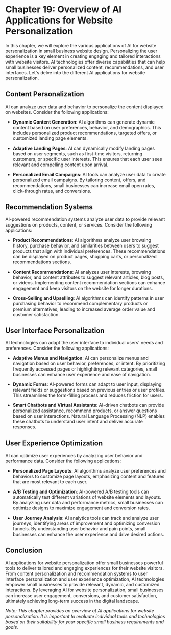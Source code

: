 Chapter 19: Overview of AI Applications for Website Personalization
===================================================================

In this chapter, we will explore the various applications of AI for website personalization in small business website design. Personalizing the user experience is a key element in creating engaging and tailored interactions with website visitors. AI technologies offer diverse capabilities that can help small businesses deliver personalized content, recommendations, and user interfaces. Let's delve into the different AI applications for website personalization.

Content Personalization
-----------------------

AI can analyze user data and behavior to personalize the content displayed on websites. Consider the following applications:

* **Dynamic Content Generation**: AI algorithms can generate dynamic content based on user preferences, behavior, and demographics. This includes personalized product recommendations, targeted offers, or customized landing page elements.

* **Adaptive Landing Pages**: AI can dynamically modify landing pages based on user segments, such as first-time visitors, returning customers, or specific user interests. This ensures that each user sees relevant and compelling content upon arrival.

* **Personalized Email Campaigns**: AI tools can analyze user data to create personalized email campaigns. By tailoring content, offers, and recommendations, small businesses can increase email open rates, click-through rates, and conversions.

Recommendation Systems
----------------------

AI-powered recommendation systems analyze user data to provide relevant suggestions on products, content, or services. Consider the following applications:

* **Product Recommendations**: AI algorithms analyze user browsing history, purchase behavior, and similarities between users to suggest products that align with individual preferences. These recommendations can be displayed on product pages, shopping carts, or personalized recommendations sections.

* **Content Recommendations**: AI analyzes user interests, browsing behavior, and content attributes to suggest relevant articles, blog posts, or videos. Implementing content recommendation sections can enhance engagement and keep visitors on the website for longer durations.

* **Cross-Selling and Upselling**: AI algorithms can identify patterns in user purchasing behavior to recommend complementary products or premium alternatives, leading to increased average order value and customer satisfaction.

User Interface Personalization
------------------------------

AI technologies can adapt the user interface to individual users' needs and preferences. Consider the following applications:

* **Adaptive Menus and Navigation**: AI can personalize menus and navigation based on user behavior, preferences, or intent. By prioritizing frequently accessed pages or highlighting relevant categories, small businesses can enhance user experience and ease of navigation.

* **Dynamic Forms**: AI-powered forms can adapt to user input, displaying relevant fields or suggestions based on previous entries or user profiles. This streamlines the form-filling process and reduces friction for users.

* **Smart Chatbots and Virtual Assistants**: AI-driven chatbots can provide personalized assistance, recommend products, or answer questions based on user interactions. Natural Language Processing (NLP) enables these chatbots to understand user intent and deliver accurate responses.

User Experience Optimization
----------------------------

AI can optimize user experiences by analyzing user behavior and performance data. Consider the following applications:

* **Personalized Page Layouts**: AI algorithms analyze user preferences and behaviors to customize page layouts, emphasizing content and features that are most relevant to each user.

* **A/B Testing and Optimization**: AI-powered A/B testing tools can automatically test different variations of website elements and layouts. By analyzing user data and performance metrics, small businesses can optimize designs to maximize engagement and conversion rates.

* **User Journey Analysis**: AI analytics tools can track and analyze user journeys, identifying areas of improvement and optimizing conversion funnels. By understanding user behavior and pain points, small businesses can enhance the user experience and drive desired actions.

Conclusion
----------

AI applications for website personalization offer small businesses powerful tools to deliver tailored and engaging experiences for their website visitors. From content personalization and recommendation systems to user interface personalization and user experience optimization, AI technologies empower small businesses to provide relevant, dynamic, and customized interactions. By leveraging AI for website personalization, small businesses can increase user engagement, conversions, and customer satisfaction, ultimately achieving long-term success in the digital landscape.

*Note: This chapter provides an overview of AI applications for website personalization. It is important to evaluate individual tools and technologies based on their suitability for your specific small business requirements and goals.*
